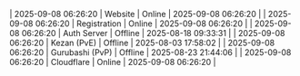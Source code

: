 | 2025-09-08 06:26:20 | Website | Online | 2025-09-08 06:26:20 |
| 2025-09-08 06:26:20 | Registration | Online | 2025-09-08 06:26:20 |
| 2025-09-08 06:26:20 | Auth Server | Offline | 2025-08-18 09:33:31 |
| 2025-09-08 06:26:20 | Kezan (PvE) | Offline | 2025-08-03 17:58:02 |
| 2025-09-08 06:26:20 | Gurubashi (PvP) | Offline | 2025-08-23 21:44:06 |
| 2025-09-08 06:26:20 | Cloudflare | Online | 2025-09-08 06:26:20 |
